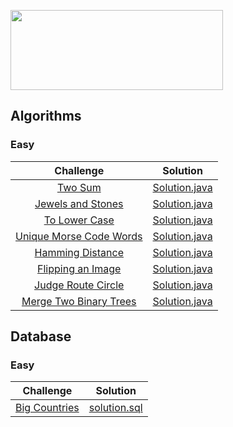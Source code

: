 <p>
    <a href="https://leetcode.com/rysharprules/" target="_blank">
        <img src="https://raw.githubusercontent.com/rysharprules/Sandbox/master/LeetCode/leetcode.png" height="128" width="340">
    </a>
</p>

## Algorithms
### Easy
|Challenge|Solution|
|:---:|:---:|
| [Two Sum](https://leetcode.com/problems/two-sum/description/) | [Solution.java](https://github.com/rysharprules/Sandbox/blob/master/LeetCode/Algorithms/Easy/Two%20Sum/Solution.java) |
| [Jewels and Stones](https://leetcode.com/problems/jewels-and-stones/description/) | [Solution.java](https://github.com/rysharprules/Sandbox/blob/master/LeetCode/Algorithms/Easy/Jewels%20and%20Stones/Solution.java) |
| [To Lower Case](https://leetcode.com/problems/to-lower-case/description/) | [Solution.java](https://github.com/rysharprules/Sandbox/blob/master/LeetCode/Algorithms/Easy/To%20Lower%20Case/Solution.java) |
| [Unique Morse Code Words](https://leetcode.com/problems/unique-morse-code-words/description/) | [Solution.java](https://github.com/rysharprules/Sandbox/tree/master/LeetCode/Algorithms/Easy/Unique%20Morse%20Code%20Words) |
| [Hamming Distance](https://leetcode.com/problems/hamming-distance/description/) | [Solution.java](https://github.com/rysharprules/Sandbox/blob/master/LeetCode/Algorithms/Easy/Hamming%20Distance/Solution.java) |
| [Flipping an Image](https://leetcode.com/problems/flipping-an-image/) | [Solution.java](https://github.com/rysharprules/Sandbox/blob/master/LeetCode/Algorithms/Easy/Flipping%20an%20Image/Solution.java) |
| [Judge Route Circle](https://leetcode.com/problems/judge-route-circle/description/) | [Solution.java](https://github.com/rysharprules/Sandbox/blob/master/LeetCode/Algorithms/Easy/Judge%20Route%20Circle/Solution.java) |
| [Merge Two Binary Trees](https://leetcode.com/problems/merge-two-binary-trees/description/) | [Solution.java](https://github.com/rysharprules/Sandbox/blob/master/LeetCode/Algorithms/Easy/Merge%20Two%20Binary%20Trees/Solution.java) |

## Database
### Easy
|Challenge|Solution|
|:---:|:---:|
| [Big Countries](https://leetcode.com/problems/big-countries/description/) | [solution.sql](https://github.com/rysharprules/Sandbox/blob/master/LeetCode/Database/Easy/solution.sql) |

